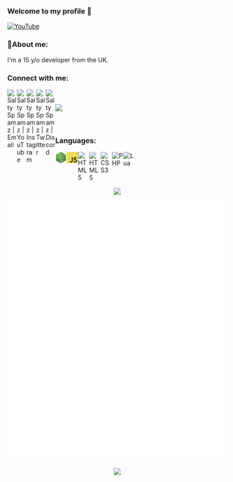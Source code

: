 ### Welcome to my profile 👋

[![YouTube](https://img.shields.io/youtube/channel/subscribers/UCMsrA8uiIozzouHDebKIm3g?style=for-the-badge)](https://youtube.com/saltyspamz)

### 🚀About me:
I'm a 15 y/o developer from the UK.


### Connect with me:

[<img align="left" alt="Salty Spamz | Email" width="22px" src="https://cdn.jsdelivr.net/npm/simple-icons@v3/icons/gmail.svg" />][email]
[<img align="left" alt="Salty Spamz | YouTube" width="22px" src="https://cdn.jsdelivr.net/npm/simple-icons@v3/icons/youtube.svg" />][youtube]
[<img align="left" alt="Salty Spamz | Instagram" width="22px" src="https://cdn.jsdelivr.net/npm/simple-icons@v3/icons/instagram.svg" />][instagram]
[<img align="left" alt="Salty Spamz | Twitter" width="22px" src="https://cdn.jsdelivr.net/npm/simple-icons@v3/icons/twitter.svg" />][twitter]
[<img align="left" alt="Salty Spamz | Discord" width="22px" src="https://cdn.jsdelivr.net/npm/simple-icons@v3/icons/discord.svg" />][discord]
<br><br>
[<img src="https://img.shields.io/badge/Discord-%235865F2.svg?style=for-the-badge&logo=discord&logoColor=white" />][discord]

<br />

### Languages:

[<img align="left" alt="Node.js" width="26px" src="https://raw.githubusercontent.com/github/explore/80688e429a7d4ef2fca1e82350fe8e3517d3494d/topics/nodejs/nodejs.png" />](https://en.wikipedia.org/wiki/Node.js)
[<img align="left" alt="JavaScript" width="26px" src="https://raw.githubusercontent.com/github/explore/80688e429a7d4ef2fca1e82350fe8e3517d3494d/topics/javascript/javascript.png" />](https://en.wikipedia.org/wiki/JavaScript)
[<img align="left" alt="HTML5" width="26px" src="https://cdn.jsdelivr.net/npm/programming-languages-logos/src/python/python_32x32.png" />](https://en.wikipedia.org/wiki/Python)
[<img align="left" alt="HTML5" width="26px" src="https://cdn.jsdelivr.net/npm/programming-languages-logos/src/html/html_32x32.png" />](https://en.wikipedia.org/wiki/HTML5)
[<img align="left" alt="CSS3" width="26px" src="https://cdn.jsdelivr.net/npm/programming-languages-logos/src/css/css_32x32.png" />](https://en.wikipedia.org/wiki/CSS)
[<img align="left" alt="PHP" width="26px" src="https://cdn.jsdelivr.net/npm/programming-languages-logos/src/php/php_32x32.png" />](https://en.wikipedia.org/wiki/PHP)
[<img align="left" alt="Lua" width="26px" src="https://cdn.jsdelivr.net/npm/programming-languages-logos/src/lua/lua_32x32.png" />](https://en.wikipedia.org/wiki/Wikipedia:Lua)


<br />
<br />
<br />
<br />

  
<p align="center">
  <img src="https://github-readme-stats.vercel.app/api?username=Salty-Coder&show_icons=true&theme=tokyonight"/>
</p>



<div align="center">

  <a>
    <img src="https://raw.githubusercontent.com/Salty-Coder/github-stats-transparent/output/generated/overview.svg"/>
  </a>
  <a>
    <img src="https://raw.githubusercontent.com/Salty-Coder/github-stats-transparent/output/generated/languages.svg"/>
  </a>
  
</div>






<p align="center">
   <img src="https://komarev.com/ghpvc/?username=Salty-Coder&style=flat&color=red" img/>
</p>





[email]: mailto:salty@saltyspamz.xyz
[twitter]: https://twitter.com/saltyspamz
[youtube]: https://youtube.com/SaltySpamz
[instagram]: https://instagram.com/saltyspamzyt
[discord]: https://discordapp.com/users/409250840571019264/
